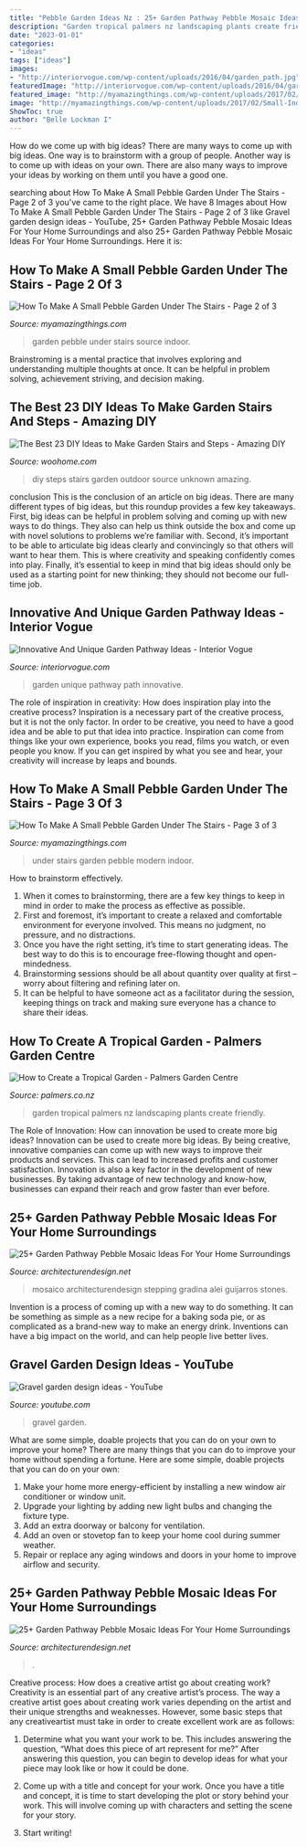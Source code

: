 ```yaml
---
title: "Pebble Garden Ideas Nz : 25+ Garden Pathway Pebble Mosaic Ideas For Your Home Surroundings"
description: "Garden tropical palmers nz landscaping plants create friendly"
date: "2023-01-01"
categories:
- "ideas"
tags: ["ideas"]
images:
- "http://interiorvogue.com/wp-content/uploads/2016/04/garden_path.jpg"
featuredImage: "http://interiorvogue.com/wp-content/uploads/2016/04/garden_path.jpg"
featured_image: "http://myamazingthings.com/wp-content/uploads/2017/02/Small-Indoor-Garden-Design-Ideas-1.jpg"
image: "http://myamazingthings.com/wp-content/uploads/2017/02/Small-Indoor-Garden-Design-Ideas-1.jpg"
ShowToc: true
author: "Belle Lockman I"
---
```



How do we come up with big ideas?
There are many ways to come up with big ideas. One way is to brainstorm with a group of people. Another way is to come up with ideas on your own. There are also many ways to improve your ideas by working on them until you have a good one.

	

		
searching about How To Make A Small Pebble Garden Under The Stairs - Page 2 of 3 you've came to the right place. We have 8 Images about How To Make A Small Pebble Garden Under The Stairs - Page 2 of 3 like Gravel garden design ideas - YouTube, 25+ Garden Pathway Pebble Mosaic Ideas For Your Home Surroundings and also 25+ Garden Pathway Pebble Mosaic Ideas For Your Home Surroundings. Here it is:
		
    
## How To Make A Small Pebble Garden Under The Stairs - Page 2 Of 3

<img loading=lazy src="http://myamazingthings.com/wp-content/uploads/2017/02/Small-Indoor-Garden-Design-Ideas-1.jpg" onerror="this.onerror=null;this.src='https://tse3.mm.bing.net/th?id=OIP.wwYpN8f3JFy_euZlLZEsRAHaEK&amp;pid=15.1';" alt="How To Make A Small Pebble Garden Under The Stairs - Page 2 of 3">

_Source: myamazingthings.com_

>garden pebble under stairs source indoor. 

	

Brainstroming is a mental practice that involves exploring and understanding multiple thoughts at once. It can be helpful in problem solving, achievement striving, and decision making.

    
## The Best 23 DIY Ideas To Make Garden Stairs And Steps - Amazing DIY

<img loading=lazy src="https://www.woohome.com/wp-content/uploads/2017/03/DIY-Outdoor-Steps-and-Stairs-Ideas-16.jpg" onerror="this.onerror=null;this.src='https://tse2.mm.bing.net/th?id=OIP.zHzEQBRIgzVT1fUUKLmqAgHaJ4&amp;pid=15.1';" alt="The Best 23 DIY Ideas to Make Garden Stairs and Steps - Amazing DIY">

_Source: woohome.com_

>diy steps stairs garden outdoor source unknown amazing. 

	

conclusion
This is the conclusion of an article on big ideas. 
There are many different types of big ideas, but this roundup provides a few key takeaways. First, big ideas can be helpful in problem solving and coming up with new ways to do things. They also can help us think outside the box and come up with novel solutions to problems we’re familiar with. 
 Second, it’s important to be able to articulate big ideas clearly and convincingly so that others will want to hear them. This is where creativity and speaking confidently comes into play. Finally, it’s essential to keep in mind that big ideas should only be used as a starting point for new thinking; they should not become our full-time job.

    
## Innovative And Unique Garden Pathway Ideas - Interior Vogue

<img loading=lazy src="http://interiorvogue.com/wp-content/uploads/2016/04/garden_path.jpg" onerror="this.onerror=null;this.src='https://tse1.mm.bing.net/th?id=OIP.StMjBRpscZt67M8AwAzN9QHaLH&amp;pid=15.1';" alt="Innovative And Unique Garden Pathway Ideas - Interior Vogue">

_Source: interiorvogue.com_

>garden unique pathway path innovative. 

	

The role of inspiration in creativity: How does inspiration play into the creative process?
Inspiration is a necessary part of the creative process, but it is not the only factor. In order to be creative, you need to have a good idea and be able to put that idea into practice. Inspiration can come from things like your own experience, books you read, films you watch, or even people you know. If you can get inspired by what you see and hear, your creativity will increase by leaps and bounds.

    
## How To Make A Small Pebble Garden Under The Stairs - Page 3 Of 3

<img loading=lazy src="http://myamazingthings.com/wp-content/uploads/2017/02/stair-1024x681.jpg" onerror="this.onerror=null;this.src='https://tse1.mm.bing.net/th?id=OIP.fzlw9VVwQWjGLKC-2n5uFAHaE7&amp;pid=15.1';" alt="How To Make A Small Pebble Garden Under The Stairs - Page 3 of 3">

_Source: myamazingthings.com_

>under stairs garden pebble modern indoor. 

	

How to brainstorm effectively.
1. When it comes to brainstorming, there are a few key things to keep in mind in order to make the process as effective as possible. 
2. First and foremost, it’s important to create a relaxed and comfortable environment for everyone involved. This means no judgment, no pressure, and no distractions. 
3. Once you have the right setting, it’s time to start generating ideas. The best way to do this is to encourage free-flowing thought and open-mindedness. 
4. Brainstorming sessions should be all about quantity over quality at first – worry about filtering and refining later on. 
5. It can be helpful to have someone act as a facilitator during the session, keeping things on track and making sure everyone has a chance to share their ideas. 

    
## How To Create A Tropical Garden - Palmers Garden Centre

<img loading=lazy src="https://www.palmers.co.nz/wp-content/uploads/2017/02/Tropical-garden.jpg" onerror="this.onerror=null;this.src='https://tse1.mm.bing.net/th?id=OIP.lDJyR7c-fYMguQCvPDcI8AHaET&amp;pid=15.1';" alt="How to Create a Tropical Garden - Palmers Garden Centre">

_Source: palmers.co.nz_

>garden tropical palmers nz landscaping plants create friendly. 

	

The Role of Innovation: How can innovation be used to create more big ideas?
Innovation can be used to create more big ideas. By being creative, innovative companies can come up with new ways to improve their products and services. This can lead to increased profits and customer satisfaction. Innovation is also a key factor in the development of new businesses. By taking advantage of new technology and know-how, businesses can expand their reach and grow faster than ever before.

    
## 25+ Garden Pathway Pebble Mosaic Ideas For Your Home Surroundings

<img loading=lazy src="https://cdn.architecturendesign.net/wp-content/uploads/2016/04/AD-Garden-Pathway-Pebble-Mosaic-Ideas-For-Your-Home-29.jpg" onerror="this.onerror=null;this.src='https://tse4.mm.bing.net/th?id=OIP.vdB9CNQZWEWDu8ey18-bQwHaOH&amp;pid=15.1';" alt="25+ Garden Pathway Pebble Mosaic Ideas For Your Home Surroundings">

_Source: architecturendesign.net_

>mosaico architecturendesign stepping gradina alei guijarros stones. 

	

Invention is a process of coming up with a new way to do something. It can be something as simple as a new recipe for a baking soda pie, or as complicated as a brand-new way to make an energy drink. Inventions can have a big impact on the world, and can help people live better lives.

    
## Gravel Garden Design Ideas - YouTube

<img loading=lazy src="https://i.ytimg.com/vi/blVPpivpsAE/maxresdefault.jpg" onerror="this.onerror=null;this.src='https://tse4.mm.bing.net/th?id=OIP.kbvJbLW5MmzDDwpY-dtm9wHaEK&amp;pid=15.1';" alt="Gravel garden design ideas - YouTube">

_Source: youtube.com_

>gravel garden. 

	

What are some simple, doable projects that you can do on your own to improve your home?
There are many things that you can do to improve your home without spending a fortune. Here are some simple, doable projects that you can do on your own:
1. Make your home more energy-efficient by installing a new window air conditioner or window unit.
2. Upgrade your lighting by adding new light bulbs and changing the fixture type.
3. Add an extra doorway or balcony for ventilation. 
4. Add an oven or stovetop fan to keep your home cool during summer weather. 
5. Repair or replace any aging windows and doors in your home to improve airflow and security.

    
## 25+ Garden Pathway Pebble Mosaic Ideas For Your Home Surroundings

<img loading=lazy src="https://cdn.architecturendesign.net/wp-content/uploads/2016/04/AD-Garden-Pathway-Pebble-Mosaic-Ideas-For-Your-Home-18.jpg" onerror="this.onerror=null;this.src='https://tse1.mm.bing.net/th?id=OIP.7LK2EEKIblCJhNEiuSfIBwHaK4&amp;pid=15.1';" alt="25+ Garden Pathway Pebble Mosaic Ideas For Your Home Surroundings">

_Source: architecturendesign.net_

>. 

	

Creative process: How does a creative artist go about creating work?
Creativity is an essential part of any creative artist’s process. The way a creative artist goes about creating work varies depending on the artist and their unique strengths and weaknesses. However, some basic steps that any creativeartist must take in order to create excellent work are as follows:
1. Determine what you want your work to be. This includes answering the question, “What does this piece of art represent for me?” After answering this question, you can begin to develop ideas for what your piece may look like or how it could be done.

2. Come up with a title and concept for your work. Once you have a title and concept, it is time to start developing the plot or story behind your work. This will involve coming up with characters and setting the scene for your story.

3. Start writing!


